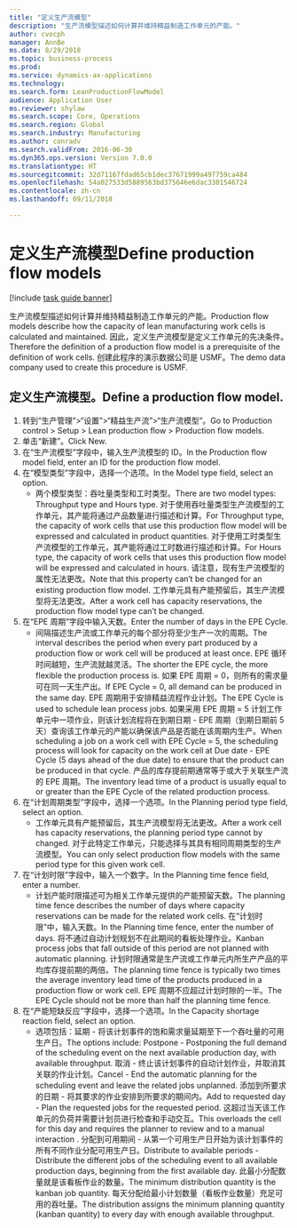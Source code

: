 ```yaml
--- 
title: "定义生产流模型"
description: "生产流模型描述如何计算并维持精益制造工作单元的产能。"
author: cvocph
manager: AnnBe
ms.date: 8/29/2018
ms.topic: business-process
ms.prod: 
ms.service: dynamics-ax-applications
ms.technology: 
ms.search.form: LeanProductionFlowModel
audience: Application User
ms.reviewer: shylaw
ms.search.scope: Core, Operations
ms.search.region: Global
ms.search.industry: Manufacturing
ms.author: conradv
ms.search.validFrom: 2016-06-30
ms.dyn365.ops.version: Version 7.0.0
ms.translationtype: HT
ms.sourcegitcommit: 32d71167fdad65cb1dec37671999a497759ca484
ms.openlocfilehash: 54a027533d5889563bd375646e6dac3301546724
ms.contentlocale: zh-cn
ms.lasthandoff: 09/11/2018

---
```

# <a name="define-production-flow-models"></a><span data-ttu-id="fe4e5-103">定义生产流模型</span><span class="sxs-lookup"><span data-stu-id="fe4e5-103">Define production flow models</span></span>

[!include [task guide banner](../../includes/task-guide-banner.md)]

<span data-ttu-id="fe4e5-104">生产流模型描述如何计算并维持精益制造工作单元的产能。</span><span class="sxs-lookup"><span data-stu-id="fe4e5-104">Production flow models describe how the capacity of lean manufacturing work cells is calculated and maintained.</span></span> <span data-ttu-id="fe4e5-105">因此，定义生产流模型是定义工作单元的先决条件。</span><span class="sxs-lookup"><span data-stu-id="fe4e5-105">Therefore the definition of a production flow model is a prerequisite of the definition of work cells.</span></span> <span data-ttu-id="fe4e5-106">创建此程序的演示数据公司是 USMF。</span><span class="sxs-lookup"><span data-stu-id="fe4e5-106">The demo data company used to create this procedure is USMF.</span></span>


## <a name="define-a-production-flow-model"></a><span data-ttu-id="fe4e5-107">定义生产流模型。</span><span class="sxs-lookup"><span data-stu-id="fe4e5-107">Define a production flow model.</span></span> 
1. <span data-ttu-id="fe4e5-108">转到“生产管理”>“设置”>“精益生产流”>“生产流模型”。</span><span class="sxs-lookup"><span data-stu-id="fe4e5-108">Go to Production control > Setup > Lean production flow > Production flow models.</span></span>
2. <span data-ttu-id="fe4e5-109">单击“新建”。</span><span class="sxs-lookup"><span data-stu-id="fe4e5-109">Click New.</span></span>
3. <span data-ttu-id="fe4e5-110">在“生产流模型”字段中，输入生产流模型的 ID。</span><span class="sxs-lookup"><span data-stu-id="fe4e5-110">In the Production flow model field, enter an ID for the production flow model.</span></span>
4. <span data-ttu-id="fe4e5-111">在“模型类型”字段中，选择一个选项。</span><span class="sxs-lookup"><span data-stu-id="fe4e5-111">In the Model type field, select an option.</span></span>
    * <span data-ttu-id="fe4e5-112">两个模型类型：吞吐量类型和工时类型。</span><span class="sxs-lookup"><span data-stu-id="fe4e5-112">There are two model types: Throughput type and Hours type.</span></span> <span data-ttu-id="fe4e5-113">对于使用吞吐量类型生产流模型的工作单元，其产能将通过产品数量进行描述和计算。</span><span class="sxs-lookup"><span data-stu-id="fe4e5-113">For Throughput type, the capacity of work cells that use this production flow model will be expressed and calculated in product quantities.</span></span> <span data-ttu-id="fe4e5-114">对于使用工时类型生产流模型的工作单元，其产能将通过工时数进行描述和计算。</span><span class="sxs-lookup"><span data-stu-id="fe4e5-114">For Hours type, the capacity of work cells that uses this production flow model will be expressed and calculated in hours.</span></span> <span data-ttu-id="fe4e5-115">请注意，现有生产流模型的属性无法更改。</span><span class="sxs-lookup"><span data-stu-id="fe4e5-115">Note that this property can’t be changed for an existing production flow model.</span></span> <span data-ttu-id="fe4e5-116">工作单元具有产能预留后，其生产流模型将无法更改。</span><span class="sxs-lookup"><span data-stu-id="fe4e5-116">After a work cell has capacity reservations, the production flow model type can’t be changed.</span></span>  
5. <span data-ttu-id="fe4e5-117">在“EPE 周期”字段中输入天数。</span><span class="sxs-lookup"><span data-stu-id="fe4e5-117">Enter the number of days in the EPE Cycle.</span></span>
    * <span data-ttu-id="fe4e5-118">间隔描述生产流或工作单元的每个部分将至少生产一次的周期。</span><span class="sxs-lookup"><span data-stu-id="fe4e5-118">The interval describes the period when every part produced by a production flow or work cell will be produced at least once.</span></span> <span data-ttu-id="fe4e5-119">EPE 循环时间越短，生产流就越灵活。</span><span class="sxs-lookup"><span data-stu-id="fe4e5-119">The shorter the EPE cycle, the more flexible the production process is.</span></span> <span data-ttu-id="fe4e5-120">如果 EPE 周期 = 0，则所有的需求量可在同一天生产出。</span><span class="sxs-lookup"><span data-stu-id="fe4e5-120">If EPE Cycle = 0, all demand can be produced in the same day.</span></span> <span data-ttu-id="fe4e5-121">EPE 周期用于安排精益流程作业计划。</span><span class="sxs-lookup"><span data-stu-id="fe4e5-121">The EPE Cycle is used to schedule lean process jobs.</span></span> <span data-ttu-id="fe4e5-122">如果采用 EPE 周期 = 5 计划工作单元中一项作业，则该计划流程将在到期日期 - EPE 周期（到期日期前 5 天）查询该工作单元的产能以确保该产品是否能在该周期内生产。</span><span class="sxs-lookup"><span data-stu-id="fe4e5-122">When scheduling a job on a work cell with EPE Cycle = 5, the scheduling process will look for capacity on the work cell at Due date - EPE Cycle (5 days ahead of the due date) to ensure that the product can be produced in that cycle.</span></span> <span data-ttu-id="fe4e5-123">产品的库存提前期通常等于或大于关联生产流的 EPE 周期。</span><span class="sxs-lookup"><span data-stu-id="fe4e5-123">The inventory lead time of a product is usually equal to or greater than the EPE Cycle of the related production process.</span></span>  
6. <span data-ttu-id="fe4e5-124">在“计划周期类型”字段中，选择一个选项。</span><span class="sxs-lookup"><span data-stu-id="fe4e5-124">In the Planning period type field, select an option.</span></span>
    * <span data-ttu-id="fe4e5-125">工作单元具有产能预留后，其生产流模型将无法更改。</span><span class="sxs-lookup"><span data-stu-id="fe4e5-125">After a work cell has capacity reservations, the planning period type cannot by changed.</span></span> <span data-ttu-id="fe4e5-126">对于此特定工作单元，只能选择与其具有相同周期类型的生产流模型。</span><span class="sxs-lookup"><span data-stu-id="fe4e5-126">You can only select production flow models with the same period type for this given work cell.</span></span>  
7. <span data-ttu-id="fe4e5-127">在“计划时限”字段中，输入一个数字。</span><span class="sxs-lookup"><span data-stu-id="fe4e5-127">In the Planning time fence field, enter a number.</span></span>
    * <span data-ttu-id="fe4e5-128">计划产能时限描述可为相关工作单元提供的产能预留天数。</span><span class="sxs-lookup"><span data-stu-id="fe4e5-128">The planning time fence describes the number of days where capacity reservations can be made for the related work cells.</span></span> <span data-ttu-id="fe4e5-129">在“计划时限”中，输入天数。</span><span class="sxs-lookup"><span data-stu-id="fe4e5-129">In the Planning time fence, enter the number of days.</span></span>   <span data-ttu-id="fe4e5-130">将不通过自动计划规划不在此期间的看板处理作业。</span><span class="sxs-lookup"><span data-stu-id="fe4e5-130">Kanban process jobs that fall outside of this period are not planned with automatic planning.</span></span> <span data-ttu-id="fe4e5-131">计划时限通常是生产流或工作单元内所生产产品的平均库存提前期的两倍。</span><span class="sxs-lookup"><span data-stu-id="fe4e5-131">The planning time fence is typically two times the average inventory lead time of the products produced in a production flow or work cell.</span></span> <span data-ttu-id="fe4e5-132">EPE 周期不应超过计划时隙的一半。</span><span class="sxs-lookup"><span data-stu-id="fe4e5-132">The EPE Cycle should not be more than half the planning time fence.</span></span>     
8. <span data-ttu-id="fe4e5-133">在“产能短缺反应”字段中，选择一个选项。</span><span class="sxs-lookup"><span data-stu-id="fe4e5-133">In the Capacity shortage reaction field, select an option.</span></span>
    * <span data-ttu-id="fe4e5-134">选项包括：延期 - 将该计划事件的饱和需求量延期至下一个吞吐量的可用生产日。</span><span class="sxs-lookup"><span data-stu-id="fe4e5-134">The options include:   Postpone - Postponing the full demand of the scheduling event on the next available production day, with available throughput.</span></span> <span data-ttu-id="fe4e5-135">取消 - 终止该计划事件的自动计划作业，并取消其关联的作业计划。</span><span class="sxs-lookup"><span data-stu-id="fe4e5-135">Cancel - End the automatic planning for the scheduling event and leave the related jobs unplanned.</span></span>   <span data-ttu-id="fe4e5-136">添加到所要求的日期 - 将其要求的作业安排到所要求的期间内。</span><span class="sxs-lookup"><span data-stu-id="fe4e5-136">Add to requested day - Plan the requested jobs for the requested period.</span></span> <span data-ttu-id="fe4e5-137">这超过当天该工作单元的负荷并需要计划员进行检查和手动交互。</span><span class="sxs-lookup"><span data-stu-id="fe4e5-137">This overloads the cell for this day and requires the planner to review and to a manual interaction .</span></span>   <span data-ttu-id="fe4e5-138">分配到可用期间 - 从第一个可用生产日开始为该计划事件的所有不同作业分配可用生产日。</span><span class="sxs-lookup"><span data-stu-id="fe4e5-138">Distribute to available periods - Distribute the different jobs of the scheduling event to all available production days, beginning from the first available day.</span></span> <span data-ttu-id="fe4e5-139">此最小分配数量就是该看板作业的数量。</span><span class="sxs-lookup"><span data-stu-id="fe4e5-139">The minimum distribution quantity is the kanban job quantity.</span></span> <span data-ttu-id="fe4e5-140">每天分配给最小计划数量（看板作业数量）充足可用的吞吐量。</span><span class="sxs-lookup"><span data-stu-id="fe4e5-140">The distribution assigns the minimum planning quantity (kanban quantity) to every day with enough available throughput.</span></span>  


